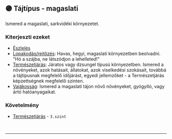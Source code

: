 ## 🟣 Tájtípus - magaslati

Ismered a magaslati, sarkvidéki környezetet.

### Kiterjeszti ezeket

- [Észlelés](../kepzettsegek.primer.altalanos/eszleles.md)
- [Lopakodás/rejtőzés](../kepzettsegek.primer.altalanos/lopakodas_rejtozes.md): Havas, hegyi, magaslati környezetben beolvadni. "Hó a szájba, ne látszódjon a lehelleted!"
- [Természetjárás](../kepzettsegek.szekunder/termeszetjaras.md): Járatos vagy dzsungel típusú környezetben. Ismered a növényeket, azok hatásait, állatokat, azok viselkedési szokásait, továbbá a tájtípusnak megfelelő időjárást, egyedi jellemzőket - a Természetjárás képzettségnek megfelelő szinten.
- [Vajákosság](../kepzettsegek.szekunder/vajakossag.md): Ismered a magaslati tájon növő növényeket, gyógyító, vagy ártó hatóanyagaikat.

### Követelmény

- [Természetjárás](../kepzettsegek.szekunder/termeszetjaras.md) - `3.szint`

<br />

---
